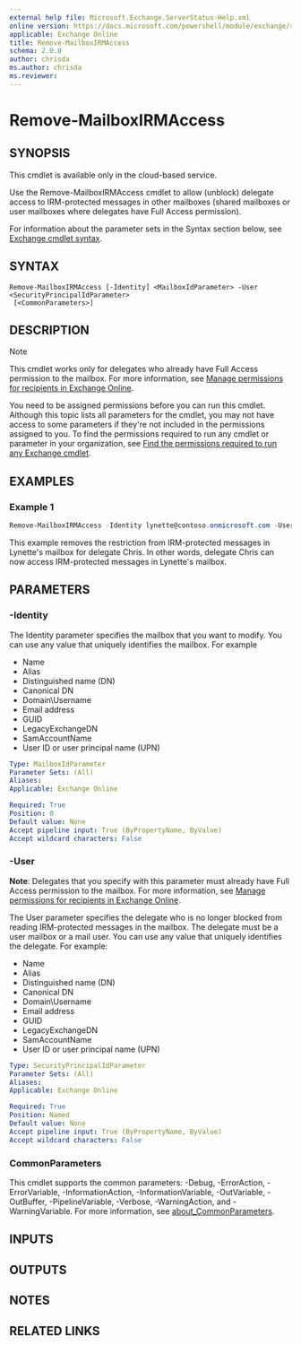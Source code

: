```yaml
---
external help file: Microsoft.Exchange.ServerStatus-Help.xml
online version: https://docs.microsoft.com/powershell/module/exchange/remove-mailboxirmaccess
applicable: Exchange Online
title: Remove-MailboxIRMAccess
schema: 2.0.0
author: chrisda
ms.author: chrisda
ms.reviewer:
---
```


# Remove-MailboxIRMAccess

## SYNOPSIS
This cmdlet is available only in the cloud-based service.

Use the Remove-MailboxIRMAccess cmdlet to allow (unblock) delegate access to IRM-protected messages in other mailboxes (shared mailboxes or user mailboxes where delegates have Full Access permission).

For information about the parameter sets in the Syntax section below, see [Exchange cmdlet syntax](https://docs.microsoft.com/powershell/exchange/exchange-cmdlet-syntax).

## SYNTAX

```
Remove-MailboxIRMAccess [-Identity] <MailboxIdParameter> -User <SecurityPrincipalIdParameter>
 [<CommonParameters>]
```

## DESCRIPTION
> [!NOTE]
> This cmdlet works only for delegates who already have Full Access permission to the mailbox. For more information, see [Manage permissions for recipients in Exchange Online](https://docs.microsoft.com/exchange/recipients-in-exchange-online/manage-permissions-for-recipients).

You need to be assigned permissions before you can run this cmdlet. Although this topic lists all parameters for the cmdlet, you may not have access to some parameters if they're not included in the permissions assigned to you. To find the permissions required to run any cmdlet or parameter in your organization, see [Find the permissions required to run any Exchange cmdlet](https://docs.microsoft.com/powershell/exchange/find-exchange-cmdlet-permissions).

## EXAMPLES

### Example 1
```powershell
Remove-MailboxIRMAccess -Identity lynette@contoso.onmicrosoft.com -User chris@contoso.onmicrosoft.com
```

This example removes the restriction from IRM-protected messages in Lynette's mailbox for delegate Chris. In other words, delegate Chris can now access IRM-protected messages in Lynette's mailbox.

## PARAMETERS

### -Identity
The Identity parameter specifies the mailbox that you want to modify. You can use any value that uniquely identifies the mailbox. For example

- Name
- Alias
- Distinguished name (DN)
- Canonical DN
- Domain\\Username
- Email address
- GUID
- LegacyExchangeDN
- SamAccountName
- User ID or user principal name (UPN)

```yaml
Type: MailboxIdParameter
Parameter Sets: (All)
Aliases:
Applicable: Exchange Online

Required: True
Position: 0
Default value: None
Accept pipeline input: True (ByPropertyName, ByValue)
Accept wildcard characters: False
```

### -User
**Note**: Delegates that you specify with this parameter must already have Full Access permission to the mailbox. For more information, see [Manage permissions for recipients in Exchange Online](https://docs.microsoft.com/exchange/recipients-in-exchange-online/manage-permissions-for-recipients).

The User parameter specifies the delegate who is no longer blocked from reading IRM-protected messages in the mailbox. The delegate must be a user mailbox or a mail user. You can use any value that uniquely identifies the delegate. For example:

- Name
- Alias
- Distinguished name (DN)
- Canonical DN
- Domain\\Username
- Email address
- GUID
- LegacyExchangeDN
- SamAccountName
- User ID or user principal name (UPN)

```yaml
Type: SecurityPrincipalIdParameter
Parameter Sets: (All)
Aliases:
Applicable: Exchange Online

Required: True
Position: Named
Default value: None
Accept pipeline input: True (ByPropertyName, ByValue)
Accept wildcard characters: False
```

### CommonParameters
This cmdlet supports the common parameters: -Debug, -ErrorAction, -ErrorVariable, -InformationAction, -InformationVariable, -OutVariable, -OutBuffer, -PipelineVariable, -Verbose, -WarningAction, and -WarningVariable. For more information, see [about_CommonParameters](https://go.microsoft.com/fwlink/p/?LinkID=113216).

## INPUTS

## OUTPUTS

## NOTES

## RELATED LINKS
